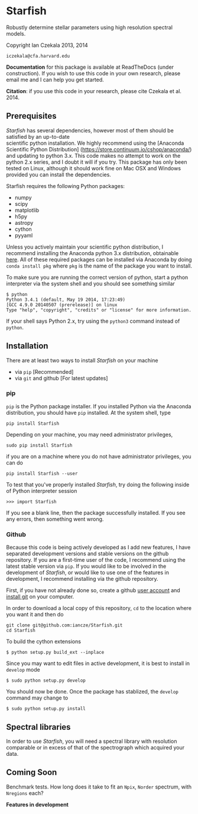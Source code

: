 # Starfish

Robustly determine stellar parameters using high resolution spectral models.

Copyright Ian Czekala 2013, 2014

`iczekala@cfa.harvard.edu`

**Documentation** for this package is available at ReadTheDocs (under construction). If you wish to use 
this code in your own research, please email me and I can help you get started.

**Citation**: if you use this code in your research, please cite Czekala et al. 2014.

## Prerequisites 

*Starfish* has several dependencies, however most of them should be satisfied by an up-to-date  
scientific python installation. We highly recommend using the [Anaconda Scientific Python Distribution]
(https://store.continuum.io/cshop/anaconda/) and updating to python 3.x. This code makes no attempt to work on the 
python 2.x series, and I doubt it will if you try. This package has only been tested on Linux, although it should 
work fine on Mac OSX and Windows provided you can install the dependencies.

Starfish requires the following Python packages:

* numpy
* scipy
* matplotlib
* h5py
* astropy
* cython
* pyyaml

Unless you actively maintain your scientific python distribution, I recommend installing the Anaconda python 3.x 
distribution, obtainable [here](https://store.continuum.io/cshop/anaconda/). All of these required packages
can be installed via Anaconda by doing `conda install pkg` where `pkg` is the name of the package you want to install.

To make sure you are running the correct version of python, start a python interpreter via the system shell and you 
should see something similar

    $ python
    Python 3.4.1 (default, May 19 2014, 17:23:49) 
    [GCC 4.9.0 20140507 (prerelease)] on linux  
    Type "help", "copyright", "credits" or "license" for more information.   

If your shell says Python 2.x, try using the `python3` command instead of `python`.

## Installation

There are at least two ways to install *Starfish* on your machine

* via `pip` [Recommended]
* via `git` and github [For latest updates]

### pip

`pip` is the Python package installer. If you installed Python via the Anaconda distribution, 
you should have `pip` installed. At the system shell, type 

    pip install Starfish
    
Depending on your machine, you may need administrator privileges,
 
    sudo pip install Starfish
    
if you are on a machine where you do not have administrator privileges, you can do

    pip install Starfish --user
    
To test that you've properly installed *Starfish*, try doing the following inside of Python interpreter session

    >>> import Starfish

If you see a blank line, then the package successfully installed. If you see any errors, then something went wrong. 
 
### Github

Because this code is being actively developed as I add new features, I have separated development versions and 
stable versions on the github repository. If you are a first-time user of the code, I recommend using the latest stable 
version via `pip`. If you would like to be involved in the development of *Starfish*, 
or would like to use one of the features in development, I recommend installing via the github repository.

First, if you have not already done so, create a github [user account](https://github.com/) and 
[install git](http://git-scm.com/downloads) on your computer.

In order to download a local copy of this repository, ``cd`` to the location where you want it and then do

    git clone git@github.com:iancze/Starfish.git
    cd Starfish

To build the cython extensions

    $ python setup.py build_ext --inplace

Since you may want to edit files in active development, it is best to install in `develop` mode

    $ sudo python setup.py develop

You should now be done. Once the package has stablized, the `develop` command may change to

    $ sudo python setup.py install


## Spectral libraries

In order to use *Starfish*, you will need a spectral library with resolution comparable or in excess of that of the 
spectrograph which acquired your data.

## Coming Soon

Benchmark tests. How long does it take to fit an `Npix`, `Norder` spectrum, with `Nregions` each? 

**Features in development**
